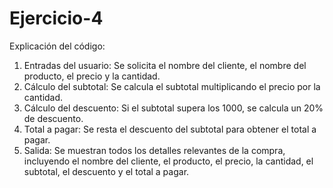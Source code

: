 # Ejercicio-4

Explicación del código:

1. Entradas del usuario: Se solicita el nombre del cliente, el nombre del producto, el precio y la cantidad.
2. Cálculo del subtotal: Se calcula el subtotal multiplicando el precio por la cantidad.
3. Cálculo del descuento: Si el subtotal supera los 1000, se calcula un 20% de descuento.
4. Total a pagar: Se resta el descuento del subtotal para obtener el total a pagar.
5. Salida: Se muestran todos los detalles relevantes de la compra, incluyendo el nombre del cliente, el producto, el precio, la cantidad, el subtotal, el descuento y el total a pagar.
